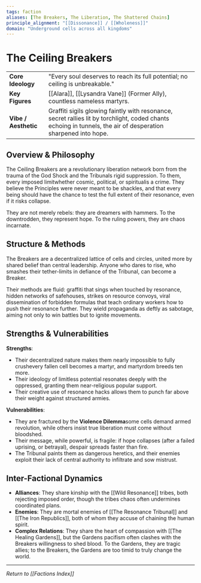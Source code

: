 ```yaml
--- 
tags: faction 
aliases: [The Breakers, The Liberation, The Shattered Chains] 
principle_alignment: "[[Dissonance]] / [[Wholeness]]" 
domain: "Underground cells across all kingdoms" 
--- 
```


# The Ceiling Breakers 

| | | 
|---|---| 
| **Core Ideology** | "Every soul deserves to reach its full potential; no ceiling is unbreakable." | 
| **Key Figures** | [[Alara]], [[Lysandra Vane]] (Former Ally), countless nameless martyrs. | 
| **Vibe / Aesthetic** | Graffiti sigils glowing faintly with resonance, secret rallies lit by torchlight, coded chants echoing in tunnels, the air of desperation sharpened into hope. | 

## Overview & Philosophy 
The Ceiling Breakers are a revolutionary liberation network born from the trauma of the God Shock and the Tribunals rigid suppression. To them, every imposed limitwhether cosmic, political, or spiritualis a crime. They believe the Principles were never meant to be shackles, and that every being should have the chance to test the full extent of their resonance, even if it risks collapse.   

They are not merely rebels: they are dreamers with hammers. To the downtrodden, they represent hope. To the ruling powers, they are chaos incarnate. 

## Structure & Methods 
The Breakers are a decentralized lattice of cells and circles, united more by shared belief than central leadership. Anyone who dares to rise, who smashes their tether-limits in defiance of the Tribunal, can become a Breaker.   

Their methods are fluid: graffiti that sings when touched by resonance, hidden networks of safehouses, strikes on resource convoys, viral dissemination of forbidden formulas that teach ordinary workers how to push their resonance further. They wield propaganda as deftly as sabotage, aiming not only to win battles but to ignite movements. 

## Strengths & Vulnerabilities 
**Strengths**:   
* Their decentralized nature makes them nearly impossible to fully crushevery fallen cell becomes a martyr, and martyrdom breeds ten more.   
* Their ideology of limitless potential resonates deeply with the oppressed, granting them near-religious popular support.   
* Their creative use of resonance hacks allows them to punch far above their weight against structured armies.   

**Vulnerabilities**:   
* They are fractured by the **Violence Dilemma**some cells demand armed revolution, while others insist true liberation must come without bloodshed.   
* Their message, while powerful, is fragile: if hope collapses (after a failed uprising, or betrayal), despair spreads faster than fire.   
* The Tribunal paints them as dangerous heretics, and their enemies exploit their lack of central authority to infiltrate and sow mistrust.   

## Inter-Factional Dynamics 
- **Alliances**: They share kinship with the [[Wild Resonance]] tribes, both rejecting imposed order, though the tribes chaos often undermines coordinated plans.   
- **Enemies**: They are mortal enemies of [[The Resonance Tribunal]] and [[The Iron Republics]], both of whom they accuse of chaining the human spirit.   
- **Complex Relations**: They share the heart of compassion with [[The Healing Gardens]], but the Gardens pacifism often clashes with the Breakers willingness to shed blood. To the Gardens, they are tragic allies; to the Breakers, the Gardens are too timid to truly change the world.

---
*Return to [[Factions Index]]*
